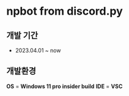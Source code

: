 # npbot from discord.py

## 개발 기간 
- 2023.04.01 ~ now


## 개발환경
**OS** = **Windows 11 pro insider build**
**IDE** = **VSC**